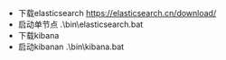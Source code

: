 * 下载elasticsearch https://elasticsearch.cn/download/
* 启动单节点 .\bin\elasticsearch.bat
* 下载kibana
* 启动kibanan .\bin\kibana.bat
